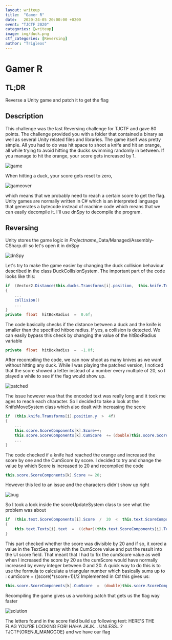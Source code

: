 ```yaml
---
layout: writeup
title:  "Gamer R"
date:   2020-24-05 20:00:00 +0200
event: "TJCTF 2020"
categories: [writeup]
image: img/duck.png
ctf_categories: [Reversing]
author: "Trigleos"
---
```


# Gamer R


## TL;DR
Reverse a Unity game and patch it to get the flag
## Description
This challenge was the last Reversing challenge for TJCTF and gave 80 points. The challenge provided you with a folder that contained a binary as well as several Unity related files and libraries. The game itself was pretty simple. All you had to do was hit space to shoot a knife and hit an orange, all while trying to avoid hitting the ducks swimming randomly in between.
If you manage to hit the orange, your score gets increased by 1.

![game](img/game.gif)

When hitting a duck, your score gets reset to zero,

![gameover](img/gameover.gif)

which means that we probably need to reach a certain score to get the flag. Unity games are normally written in C# which is an interpreted language that generates a bytecode instead of machine code which means that we can easily decompile it. I'll use dnSpy to decompile the program. 

## Reversing
Unity stores the game logic in *Projectname*_Data/Managed/Assembly-CSharp.dll so let's open it in dnSpy

![dnSpy](img/dnSpy.png)

Let's try to make the game easier by changing the duck collision behaviour described in the class DuckCollisionSystem.
The important part of the code looks like this:
````C#
if  (Vector2.Distance(this.ducks.Transforms[i].position,  this.knife.Transforms[j].position)  <  this.hitBoxRadius)
{
	...
	collision()
	...
}
private  float  hitBoxRadius  =  0.6f;
````
The code basically checks if the distance between a duck and the knife is smaller than  the specified hitbox radius. If yes, a collision is detected. We can easily bypass this check by changing the value of the hitBoxRadius variable
 ````C#
 private  float  hitBoxRadius  =  -1.0f;
````

After recompiling the code, we can now shoot as many knives as we want without hitting any duck. While I was playing the patched version, I noticed that the score showed a letter instead of a number every multiple of 20, so I played a while to see if the flag would show up. 

![patched](img/hacked.gif)

The issue however was that the encoded text was really long and it took me ages to reach each character. So I decided to take a look at the KnifeMoveSystem class which also dealt with increasing the score
````C#
if  (this.knife.Transforms[i].position.y  >  4f)  
{  
	...
	this.score.ScoreComponents[k].Score++;  
	this.score.ScoreComponents[k].CumScore  += (double)this.score.ScoreComponents[k].Score;
	...
}
````
 The code checked if a knife had reached the orange and increased the score by one and the CumScore by score. I decided to try and change the value by which Score is increased to 20 and recompiled the code
 ````C#
this.score.ScoreComponents[k].Score += 20;  
````
However this led to an issue and the characters didn't show up right

![bug](img/problem.gif)

So I took a look inside the scoreUpdateSystem class to see what the problem was about
````C#
if  (this.text.ScoreComponents[i].Score  /  20  <  this.text.ScoreComponents[i].TextSeq.Length  &&  this.text.ScoreComponents[i].Score  %  20  ==  0)  
{  
	this.text.Texts[i].text  =  ((char)(this.text.ScoreComponents[i].TextSeq[this.text.ScoreComponents[i].Score  /  20]  ^  (int)(this.text.ScoreComponents[i].CumScore  %  4096.0))).ToString();  
}
````
This part checked whether the score was divisible by 20 and if so, it xored a value in the TextSeq array with the CumScore value and put the result into the UI score field. That meant that I had to fix the cumScore value as well when I increased the score by 20 as the cumScore would have normally increased by every integer between 0 and 20. A quick way to do this is to use the formula to calculate a triangular number which basically sums up to :
cumScore = ((score)*(score+1))/2
Implemented in C# this gives us:
````C#
this.score.ScoreComponents[k].CumScore  =  (double)this.score.ScoreComponents[k].Score  *  ((double)this.score.ScoreComponents[k].Score  +  1.0)  /  2.0;
````
Recompiling the game gives us a working patch that gets us the flag way faster

![solution](img/solution.gif)

The letters found in the score field build up following text:
HERE'S THE FLAG YOU'RE LOOKING FOR! HAHA JKJK... UNLESS...? TJCTF{ORENJI_MANGGOE}
and we have our flag
